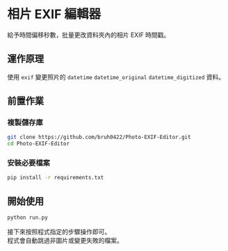 # 相片 EXIF 編輯器
給予時間偏移秒數，批量更改資料夾內的相片 EXIF 時間戳。

## 運作原理
使用 `exif` 變更照片的 `datetime` `datetime_original` `datetime_digitized` 資料。

## 前置作業
### 複製儲存庫
```bash
git clone https://github.com/bruh0422/Photo-EXIF-Editor.git
cd Photo-EXIF-Editor
```

### 安裝必要檔案
```bash
pip install -r requirements.txt
```

## 開始使用
```bash
python run.py
```
接下來按照程式指定的步驟操作即可。\
程式會自動跳過非圖片或變更失敗的檔案。
